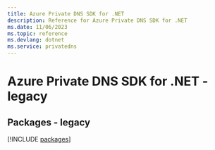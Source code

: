 ```yaml
---
title: Azure Private DNS SDK for .NET
description: Reference for Azure Private DNS SDK for .NET
ms.date: 11/06/2023
ms.topic: reference
ms.devlang: dotnet
ms.service: privatedns
---
```

# Azure Private DNS SDK for .NET - legacy
## Packages - legacy
[!INCLUDE [packages](private-dns-index.md)]